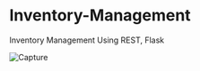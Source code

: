 # Inventory-Management
Inventory Management Using REST, Flask

![Capture](https://user-images.githubusercontent.com/33708696/74935007-7310a480-540d-11ea-8958-6760fb9d284b.PNG)

